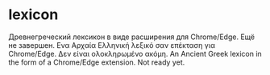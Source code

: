 # lexicon
Древнегреческий лексикон в виде расширения для Chrome/Edge. Ещё не завершен.
Ενα Αρχαία Ελληνική λεξικό σαν επέκταση για Chrome/Edge. Δεν είναι ολοκληρωμένο ακόμη.
An Ancient Greek lexicon in the form of a Chrome/Edge extension. Not ready yet.
